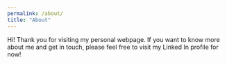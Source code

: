 ```yaml
---
permalink: /about/
title: "About"
---
```


Hi! Thank you for visiting my personal webpage.
If you want to know more about me and get in touch, please feel free to visit my Linked In profile for now!